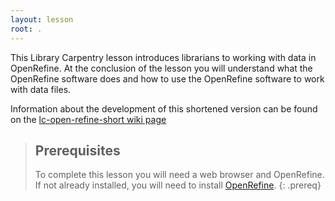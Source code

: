 ```yaml
---
layout: lesson
root: .
---
```

This Library Carpentry lesson introduces librarians to working with data in OpenRefine.
At the conclusion of the lesson you will
understand what the OpenRefine software does and how to
use the OpenRefine software to work with data files.

Information about the development of this shortened version can be found on the [lc-open-refine-short wiki page](https://github.com/shlake/lc-open-refine-short/wiki)


> ## Prerequisites
>To complete this lesson you will need a web browser and OpenRefine. 
> If not already installed, you will need to install 
> [OpenRefine](http://openrefine.org/download.html).
{: .prereq}
